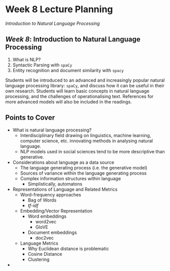 # Week 8 Lecture Planning

_Introduction to Natural Language Processing_

## _Week 8_: Introduction to Natural Language Processing

1. What is NLP?
2. Syntactic Parsing with `spaCy`
3. Entity recognition and document similarity with `spacy`

Students will be introduced to an advanced and increasingly popular natural language processing library: `spaCy`, and discuss how it can be useful in their own research. Students will learn basic concepts in natural language processing, and the challenges of operationalising text. References for more advanced models will also be included in the readings.

## Points to Cover

- What is natural language processing?
    - Interdisciplinary field drawing on linguistics, machine learning, computer science, etc. innovating methods in analysing natural language.
    - NLP models used in social sciences tend to be more descriptive than generative.
- Considerations about language as a data source
    - The language generating process (i.e. the generative model)
    - Sources of variance within the language generating process
    - Complex information structures within language
        - Simplistically, automatons
- Representations of Language and Related Metrics
    - Word-frequency approaches
        - Bag of Words
        - _tf-idf_
    - Embedding/Vector Representation
        - Word embeddings
            - word2vec
            - GloVE
        - Document embeddings
            - doc2vec
    - Language Metrics
        - Why Euclidean distance is problematic
        - Cosine Distance
        - Clustering
-
